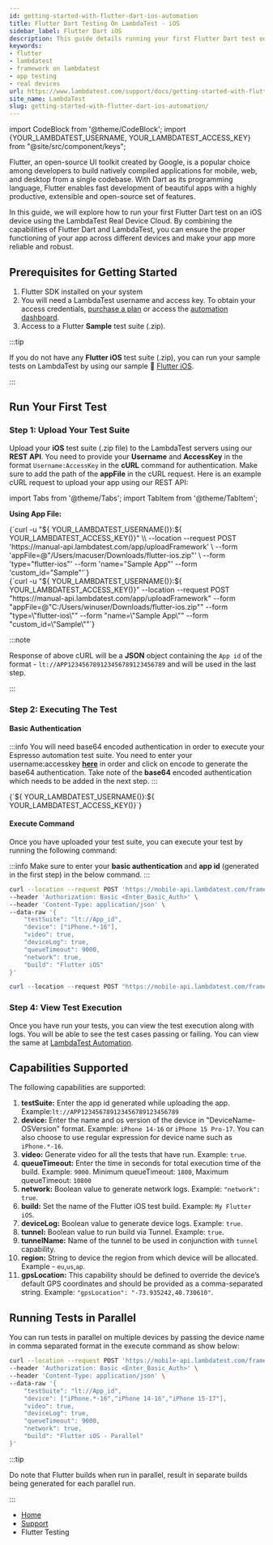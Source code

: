 ```yaml
---
id: getting-started-with-flutter-dart-ios-automation
title: Flutter Dart Testing On LambdaTest - iOS
sidebar_label: Flutter Dart iOS
description: This guide details running your first Flutter Dart test on real iPhones using LambdaTest's Real Device Cloud.
keywords:
- flutter
- lambdatest
- framework on lambdatest
- app testing
- real devices
url: https://www.lambdatest.com/support/docs/getting-started-with-flutter-dart-ios-automation/
site_name: LambdaTest
slug: getting-started-with-flutter-dart-ios-automation/
---
```


import CodeBlock from '@theme/CodeBlock';
import {YOUR_LAMBDATEST_USERNAME, YOUR_LAMBDATEST_ACCESS_KEY} from "@site/src/component/keys";

<script type="application/ld+json"
      dangerouslySetInnerHTML={{ __html: JSON.stringify({
       "@context": "https://schema.org",
        "@type": "BreadcrumbList",
        "itemListElement": [{
          "@type": "ListItem",
          "position": 1,
          "name": "Home",
          "item": "https://www.lambdatest.com"
        },{
          "@type": "ListItem",
          "position": 2,
          "name": "Support",
          "item": "https://www.lambdatest.com/support/docs/"
        },{
          "@type": "ListItem",
          "position": 3,
          "name": "Getting Started With Flutter Tests on LambdaTest",
          "item": "https://www.lambdatest.com/support/docs/getting-started-with-flutter-dart-android-automation/"
        }]
      })
    }}
></script>
Flutter, an open-source UI toolkit created by Google, is a popular choice among developers to build natively compiled applications for mobile, web, and desktop from a single codebase. With Dart as its programming language, Flutter enables fast development of beautiful apps with a highly productive, extensible and open-source set of features.

In this guide, we will explore how to run your first Flutter Dart test on an iOS device using the LambdaTest Real Device Cloud. By combining the capabilities of Flutter Dart and LambdaTest, you can ensure the proper functioning of your app across different devices and make your app more reliable and robust.

## Prerequisites for Getting Started

1. Flutter SDK installed on your system
2. You will need a LambdaTest username and access key. To obtain your access credentials, [purchase a plan](https://billing.lambdatest.com/billing/plans) or access the [automation dashboard](https://appautomation.lambdatest.com/).
3. Access to a Flutter **Sample** test suite (.zip).

:::tip

If you do not have any **Flutter iOS** test suite (.zip), you can run your sample tests on LambdaTest by using our sample :link: [Flutter iOS](https://prod-mobile-artefacts.lambdatest.com/assets/docs/Flutter_iOS.zip).

:::

## Run Your First Test

### Step 1: Upload Your Test Suite

Upload your **iOS** test suite (.zip file) to the LambdaTest servers using our **REST API**. You need to provide your **Username** and **AccessKey** in the format `Username:AccessKey` in the **cURL** command for authentication. Make sure to add the path of the **appFile** in the cURL request. Here is an example cURL request to upload your app using our REST API:

import Tabs from '@theme/Tabs';
import TabItem from '@theme/TabItem';

**Using App File:**

<Tabs className="docs__val">

<TabItem value="bash" label="Linux / MacOS" default>

  <div className="lambdatest__codeblock">
    <CodeBlock className="language-bash">
  {`curl -u "${ YOUR_LAMBDATEST_USERNAME()}:${ YOUR_LAMBDATEST_ACCESS_KEY()}" \\
--location --request POST 'https://manual-api.lambdatest.com/app/uploadFramework' \
--form 'appFile=@"/Users/macuser/Downloads/flutter-ios.zip"' \
--form 'type="flutter-ios"'
--form 'name="Sample App"'
--form 'custom_id="Sample"'`}
  </CodeBlock>
</div>

</TabItem>

<TabItem value="powershell" label="Windows" default>

  <div className="lambdatest__codeblock">
    <CodeBlock className="language-powershell">
{`curl -u "${ YOUR_LAMBDATEST_USERNAME()}:${ YOUR_LAMBDATEST_ACCESS_KEY()}" --location --request POST "https://manual-api.lambdatest.com/app/uploadFramework" --form "appFile=@"C:/Users/winuser/Downloads/flutter-ios.zip"" --form "type=\"flutter-ios\"" --form "name=\"Sample App\"" --form "custom_id=\"Sample\""`}
  </CodeBlock>
</div>

</TabItem>
</Tabs>

:::note

Response of above cURL will be a **JSON** object containing the `App id` of the format - ``lt://APP123456789123456789123456789`` and will be used in the last step.

:::

### Step 2: Executing The Test

#### Basic Authentication

:::info
You will need base64 encoded authentication in order to execute your Espresso automation test suite. You need to enter your username:accesskey **[here](https://mixedanalytics.com/knowledge-base/api-connector-encode-credentials-to-base-64/)** in order and click on encode to generate the base64 authentication. Take note of the **base64** encoded authentication which needs to be added in the next step.
:::

<div className="lambdatest__codeblock">
    <CodeBlock className="language-powershell">
{`${ YOUR_LAMBDATEST_USERNAME()}:${ YOUR_LAMBDATEST_ACCESS_KEY()}`}
  </CodeBlock>
</div>

#### Execute Command

Once you have uploaded your test suite, you can execute your test by running the following command:

:::info
Make sure to enter your **basic authentication** and **app id** (generated in the first step) in the below command.
:::

<Tabs className="docs__val">

<TabItem value="bash" label="Linux / MacOS" default>

  <div className="lambdatest__codeblock">
    <CodeBlock className="language-bash">

```bash
curl --location --request POST 'https://mobile-api.lambdatest.com/framework/v1/flutter/ios/build' \
--header 'Authorization: Basic <Enter_Basic_Auth>' \
--header 'Content-Type: application/json' \
--data-raw '{
    "testSuite": "lt://App_id",
    "device": ["iPhone.*-16"],
    "video": true,
    "deviceLog": true,
    "queueTimeout": 9000,
    "network": true,
    "build": "Flutter iOS"
}'
```

</CodeBlock>
</div>

</TabItem>

<TabItem value="powershell" label="Windows" default>

  <div className="lambdatest__codeblock">
    <CodeBlock className="lamguage-powershell">

```powershell
curl --location --request POST "https://mobile-api.lambdatest.com/framework/v1/flutter/ios/build" --header "Content-Type: application/json" --header "Authorization: Basic <Enter the Auth here>" --data-raw "{\"testSuite\": \"lt://APP_ID\",\"device\" :  [\"Pixel 6-12\"], \"video\": true, \"deviceLog\": true, \"queueTimeout\" : \"9000\",\"idleTimeout\" : \"600\"\"network\": true,\"build\" : \"Flutter iOS\"}"
```

  </CodeBlock>
</div>

</TabItem>
</Tabs>

### Step 4: View Test Execution

Once you have run your tests, you can view the test execution along with logs. You will be able to see the test cases passing or failing. You can view the same at [LambdaTest Automation](https://appautomation.lambdatest.com/builds).

## Capabilities Supported

The following capabilities are supported:

1. **testSuite:** Enter the app id generated while uploading the app. Example:`lt://APP123456789123456789123456789`
2. **device:** Enter the name and os version of the device in "DeviceName-OSVersion" format. Example: `iPhone 14-16` or `iPhone 15 Pro-17`. You can also choose to use regular expression for device name such as `iPhone.*-16`.
3. **video:** Generate video for all the tests that have run. Example: `true`.
4. **queueTimeout:** Enter the time in seconds for total execution time of the build. Example: `9000`. Minimum queueTimeout: `1800`, Maximum queueTimeout: `10800`
5. **network:** Boolean value to generate network logs. Example: `"network": true`.  
6. **build:** Set the name of the Flutter iOS test build. Example: `My Flutter iOS`.
7. **deviceLog:** Boolean value to generate device logs. Example: `true`.  
8. **tunnel:** Boolean value to run build via Tunnel. Example: `true`.  
9. **tunnelName:** Name of the tunnel to be used in conjunction with `tunnel` capability.  
10. **region:** String to device the region from which device will be allocated. Example - `eu`,`us`,`ap`.
11. **gpsLocation:** This capability should be defined to override the device’s default GPS coordinates and should be provided as a comma-separated string. Example: `"gpsLocation": "-73.935242,40.730610"`.


## Running Tests in Parallel

You can run tests in parallel on multiple devices by passing the device name in comma separated format in the execute command as show below:

```bash
curl --location --request POST 'https://mobile-api.lambdatest.com/framework/v1/flutter/build' \
--header 'Authorization: Basic <Enter_Basic_Auth>' \
--header 'Content-Type: application/json' \
--data-raw '{
    "testSuite": "lt://App_id",
    "device": ["iPhone.*-16","iPhone 14-16","iPhone 15-17"],
    "video": true,
    "deviceLog": true,
    "queueTimeout": 9000,
    "network": true,
    "build": "Flutter iOS - Parallel"
}'
```

:::tip

Do note that Flutter builds when run in parallel, result in separate builds being generated for each parallel run.

:::


<nav aria-label="breadcrumbs">
  <ul className="breadcrumbs">
    <li className="breadcrumbs__item">
      <a className="breadcrumbs__link" target="_self" href="https://www.lambdatest.com">
        Home
      </a>
    </li>
    <li className="breadcrumbs__item">
      <a className="breadcrumbs__link" target="_self" href="https://www.lambdatest.com/support/docs/">
        Support
      </a>
    </li>
    <li className="breadcrumbs__item breadcrumbs__item--active">
      <span className="breadcrumbs__link">
      Flutter Testing 
      </span>
    </li>
  </ul>
</nav>
